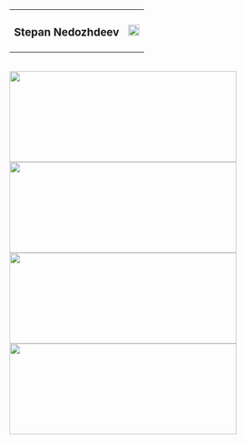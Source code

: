 <html>
<head>
</head>
<body>
<table width="100%">
<tr> 
<td> <h3 style="text-align: left"> Stepan Nedozhdeev </h3> </td> 
<td> <div float="right"> <img height="20" src="https://komarev.com/ghpvc/?username=leasynoth&color=blue" /> </div> </td>
</tr>
</table>
<br>
<a href="https://github.com/leasynoth">
<img width="400" height="160" src="http://github-readme-streak-stats.herokuapp.com?user=leasynoth&theme=nord"/>
</a>
<br>
<a href="https://github.com/leasynoth">
<img width="400" height="160" src="https://github-readme-stats.vercel.app/api/top-langs/?username=leasynoth&layout=compact&theme=nord"/>
</a>
<br>
<a href="https://github.com/leasynoth/py_sort">
<img width="400" height="160" src="https://github-readme-stats.vercel.app/api/pin/?username=leasynoth&theme=nord&repo=py_sort"/>
</a>
<br>
<a href="https://github.com/leasynoth">
<img width="400" height="160" src="https://activity-graph.herokuapp.com/graph?username=leasynoth&theme=nord"/>
</a>
</body>
</html>